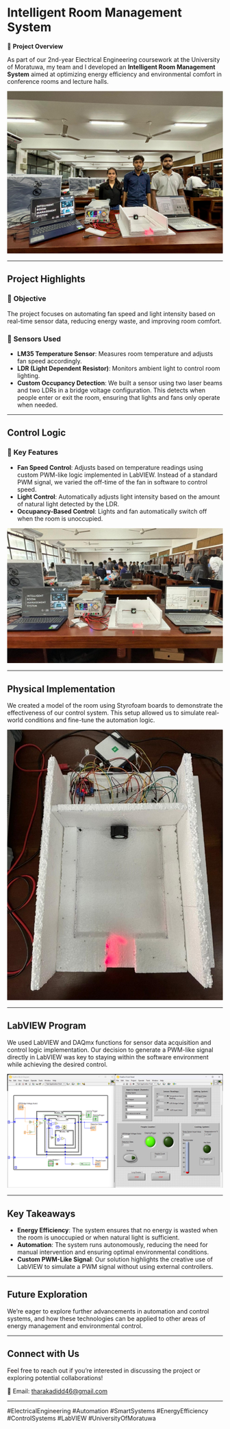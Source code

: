 # Intelligent Room Management System

🚀 **Project Overview**

As part of our 2nd-year Electrical Engineering coursework at the University of Moratuwa, my team and I developed an **Intelligent Room Management System** aimed at optimizing energy efficiency and environmental comfort in conference rooms and lecture halls.

![Group Photo](Images/Group_Photo.jpg)

---

## Project Highlights

### 🎯 **Objective**
The project focuses on automating fan speed and light intensity based on real-time sensor data, reducing energy waste, and improving room comfort.

### 🔹 **Sensors Used**
- **LM35 Temperature Sensor**: Measures room temperature and adjusts fan speed accordingly.
- **LDR (Light Dependent Resistor)**: Monitors ambient light to control room lighting.
- **Custom Occupancy Detection**: We built a sensor using two laser beams and two LDRs in a bridge voltage configuration. This detects when people enter or exit the room, ensuring that lights and fans only operate when needed.

---

## Control Logic

### 🔧 **Key Features**
- **Fan Speed Control**: Adjusts based on temperature readings using custom PWM-like logic implemented in LabVIEW. Instead of a standard PWM signal, we varied the off-time of the fan in software to control speed.
- **Light Control**: Automatically adjusts light intensity based on the amount of natural light detected by the LDR.
- **Occupancy-Based Control**: Lights and fan automatically switch off when the room is unoccupied.

![Intelligent Room Management System](Images/Intelligent_Room_Management_System.jpg)

---

## Physical Implementation

We created a model of the room using Styrofoam boards to demonstrate the effectiveness of our control system. This setup allowed us to simulate real-world conditions and fine-tune the automation logic.

![Physical Arrangement](Images/Physical_Arrangement.jpg)

---

## LabVIEW Program

We used LabVIEW and DAQmx functions for sensor data acquisition and control logic implementation. Our decision to generate a PWM-like signal directly in LabVIEW was key to staying within the software environment while achieving the desired control.

![LabVIEW Programme](Images/LabVIEW_Programme.png)

---

## Key Takeaways

- **Energy Efficiency**: The system ensures that no energy is wasted when the room is unoccupied or when natural light is sufficient.
- **Automation**: The system runs autonomously, reducing the need for manual intervention and ensuring optimal environmental conditions.
- **Custom PWM-Like Signal**: Our solution highlights the creative use of LabVIEW to simulate a PWM signal without using external controllers.

---

## Future Exploration

We’re eager to explore further advancements in automation and control systems, and how these technologies can be applied to other areas of energy management and environmental control.

---

## Connect with Us

Feel free to reach out if you’re interested in discussing the project or exploring potential collaborations!

📧 Email: tharakadidd46@gmail.com

---

#ElectricalEngineering #Automation #SmartSystems #EnergyEfficiency #ControlSystems #LabVIEW #UniversityOfMoratuwa
